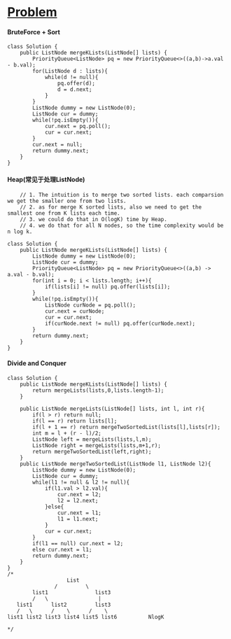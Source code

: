 # [Problem](https://leetcode.com/problems/merge-k-sorted-lists/)


#### BruteForce + Sort
````
class Solution {
    public ListNode mergeKLists(ListNode[] lists) {
        PriorityQueue<ListNode> pq = new PriorityQueue<>((a,b)->a.val - b.val);
        for(ListNode d : lists){
            while(d != null){
                pq.offer(d);
                d = d.next;
            }
        }
        ListNode dummy = new ListNode(0);
        ListNode cur = dummy;
        while(!pq.isEmpty()){
            cur.next = pq.poll();
            cur = cur.next;
        }
        cur.next = null;
        return dummy.next;
    }
}
````

#### Heap(常见于处理ListNode)
        // 1. The intuition is to merge two sorted lists. each comparsion we get the smaller one from two lists.
        // 2. as for merge K sorted lists, also we need to get the smallest one from K lists each time.
        // 3. we could do that in O(logK) time by Heap.
        // 4. we do that for all N nodes, so the time complexity would be n log k.
````
class Solution {
    public ListNode mergeKLists(ListNode[] lists) {
        ListNode dummy = new ListNode(0);
        ListNode cur = dummy;
        PriorityQueue<ListNode> pq = new PriorityQueue<>((a,b) -> a.val - b.val);
        for(int i = 0; i < lists.length; i++){
            if(lists[i] != null) pq.offer(lists[i]);   
        }
        while(!pq.isEmpty()){
            ListNode curNode = pq.poll();
            cur.next = curNode;
            cur = cur.next;
            if(curNode.next != null) pq.offer(curNode.next);
        }
        return dummy.next;
    }
}
````

#### Divide and Conquer
````
class Solution {
    public ListNode mergeKLists(ListNode[] lists) {
        return mergeLists(lists,0,lists.length-1);
    }
    
    public ListNode mergeLists(ListNode[] lists, int l, int r){
        if(l > r) return null;
        if(l == r) return lists[l];
        if(l + 1 == r) return mergeTwoSortedList(lists[l],lists[r]);
        int m = l + (r - l)/2;
        ListNode left = mergeLists(lists,l,m);
        ListNode right = mergeLists(lists,m+1,r);
        return mergeTwoSortedList(left,right);
    }   
    public ListNode mergeTwoSortedList(ListNode l1, ListNode l2){
        ListNode dummy = new ListNode(0);
        ListNode cur = dummy;
        while(l1 != null & l2 != null){
            if(l1.val > l2.val){
                cur.next = l2;
                l2 = l2.next;
            }else{
                cur.next = l1;
                l1 = l1.next;
            }
            cur = cur.next;
        }
        if(l1 == null) cur.next = l2;
        else cur.next = l1;
        return dummy.next;
    }
}
/*     
                   List
               /         \
        list1               list3  
        /   \                |
   list1      list2         list3            
   /   \      /    \      /    \
list1 list2 list3 list4 list5 list6          NlogK

*/
````
